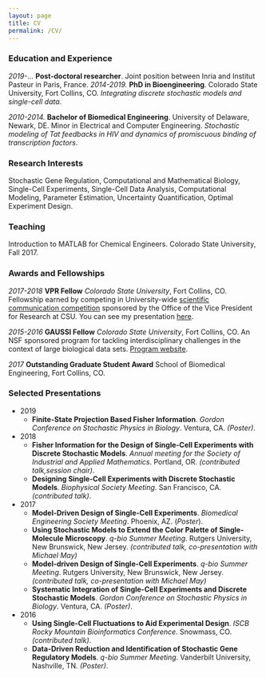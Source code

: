 ```yaml
---
layout: page
title: CV
permalink: /CV/
---
```

### Education and Experience
*2019-...* **Post-doctoral researcher**. Joint position between Inria and Institut Pasteur in Paris, France. 
*2014-2019.* **PhD in Bioengineering**. Colorado State University, Fort Collins, CO. _Integrating discrete stochastic models and single-cell data_. 

*2010-2014.* **Bachelor of Biomedical Engineering**. University of Delaware, Newark, DE. Minor in Electrical and Computer Engineering. _Stochastic modeling of Tat feedbacks in HIV and dynamics of promiscuous binding of transcription factors_. 
### Research Interests
Stochastic Gene Regulation, Computational and Mathematical Biology, Single-Cell Experiments, Single-Cell Data Analysis, Computational Modeling, Parameter Estimation, Uncertainty Quantification, Optimal Experiment Design.
### Teaching
Introduction to MATLAB for Chemical Engineers. Colorado State University, Fall 2017.
### Awards and Fellowships
*2017-2018* **VPR Fellow** *Colorado State University*, Fort Collins, CO.
Fellowship earned by competing in University-wide [scientific communication competition]("https://vpr.colostate.edu/vpr-fellows-program/") sponsored by the Office of the Vice President for Research at CSU. You can see my presentation [here](https://www.youtube.com/watch?v=D9zbiR2Fc7w).

*2015-2016* **GAUSSI Fellow** *Colorado State University*, Fort Collins, CO.
An NSF sponsored program for tackling interdisciplinary challenges in the context of large biological data sets. [Program website]("http://gaussi.colostate.edu").

*2017* **Outstanding Graduate Student Award** School of Biomedical Engineering, Fort Collins, CO.
### Selected Presentations
* 2019
    * **Finite-State Projection Based Fisher Information**. *Gordon Conference on Stochastic Physics in Biology*. Ventura, CA. _(Poster)_.
* 2018
    * **Fisher Information for the Design of Single-Cell Experiments with Discrete Stochastic Models**. *Annual meeting for the Society of Industrial and Applied Mathematics*. Portland, OR. _(contributed talk,session chair)_.
    * **Designing Single-Cell Experiments with Discrete Stochastic Models**. *Biophysical Society Meeting*. San Francisco, CA. _(contributed talk)_.
* 2017
    * **Model-Driven Design of Single-Cell Experiments**. *Biomedical Engineering Society Meeting*. Phoenix, AZ. (_Poster_).
    * **Using Stochastic Models to Extend the Color Palette of Single-Molecule Microscopy**. *q-bio Summer Meeting*. Rutgers University, New Brunswick, New Jersey. _(contributed talk, co-presentation with Michael May)_
    * **Model-driven Design of Single-Cell Experiments**. *q-bio Summer Meeting*. Rutgers University, New Brunswick, New Jersey. _(contributed talk, co-presentation with Michael May)_
    * **Systematic Integration of Single-Cell Experiments and Discrete Stochastic Models**. *Gordon Conference on Stochastic Physics in Biology*. Ventura, CA. _(Poster)_.
* 2016
    * **Using Single-Cell Fluctuations to Aid Experimental Design**. *ISCB Rocky Mountain Bioinformatics Conference.* Snowmass, CO. _(contributed talk)_.
    * **Data-Driven Reduction and Identification of Stochastic Gene Regulatory Models**. *q-bio Summer Meeting*. Vanderbilt University, Nashville, TN. _(Poster)_.
